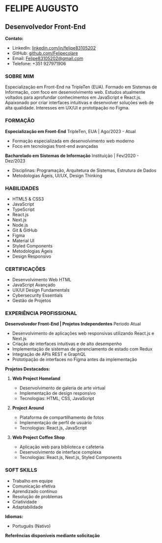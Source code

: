 # FELIPE AUGUSTO
## Desenvolvedor Front-End

**Contato:**
- LinkedIn: [linkedin.com/in/felipe83105202](https://www.linkedin.com/in/felipe83105202/)
- GitHub: [github.com/Felipecolare](https://github.com/Felipecolare)
- Email: Felipe83105202@gmail.com
- Telefone: +351 927971906

### SOBRE MIM
 Especialização em Front-End na TripleTen (EUA). Formado em Sistemas de Informação, com foco em desenvolvimento web. Estudos atualmente voltados para aprofundar conhecimentos em JavaScript e React.js. Apaixonado por criar interfaces intuitivas e desenvolver soluções web de alta qualidade. Interesses em UX/UI e prototipação no Figma.

### FORMAÇÃO

**Especialização em Front-End**
TripleTen, EUA | Ago/2023 - Atual
- Formação especializada em desenvolvimento web moderno
- Foco em tecnologias front-end avançadas

**Bacharelado em Sistemas de Informação**
Instituição | Fev/2020 - Dez/2023
- Disciplinas: Programação, Arquitetura de Sistemas, Estrutura de Dados
- Metodologias Ágeis, UI/UX, Design Thinking

### HABILIDADES
- HTML5 & CSS3
- JavaScript
- TypeScript
- React.js
- Next.js
- Node.js
- Git & GitHub
- Figma
- Material UI
- Styled Components
- Metodologias Ágeis
- Design Responsivo

### CERTIFICAÇÕES
- Desenvolvimento Web HTML
- JavaScript Avançado
- UX/UI Design Fundamentals
- Cybersecurity Essentials
- Gestão de Projetos

### EXPERIÊNCIA PROFISSIONAL

**Desenvolvedor Front-End | Projetos Independentes**
Período Atual
- Desenvolvimento de aplicações web responsivas utilizando React.js e Next.js
- Criação de interfaces intuitivas e de alto desempenho
- Implementação de sistemas de gerenciamento de estado com Redux
- Integração de APIs REST e GraphQL
- Prototipação de interfaces no Figma antes da implementação

**Projetos Destacados:**
1. **Web Project Homeland**
   - Desenvolvimento de galeria de arte virtual
   - Implementação de design responsivo
   - Tecnologias: HTML, CSS, JavaScript

2. **Project Around**
   - Plataforma de compartilhamento de fotos
   - Implementação de perfil de usuário
   - Tecnologias: React.js, JavaScript

3. **Web Project Coffee Shop**
   - Aplicação web para biblioteca e cafeteria
   - Desenvolvimento de interface complexa
   - Tecnologias: React.js, Next.js, Styled Components

### SOFT SKILLS
- Trabalho em equipe
- Comunicação efetiva
- Aprendizado contínuo
- Resolução de problemas
- Criatividade
- Adaptabilidade

**Idiomas:**
- Português (Nativo)

**Referências disponíveis mediante solicitação**